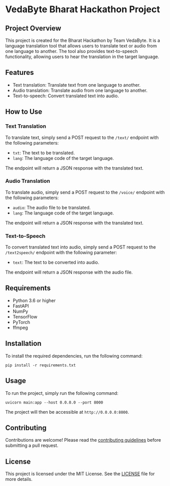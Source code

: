 # VedaByte Bharat Hackathon Project

## Project Overview

This project is created for the Bharat Hackathon by Team VedaByte. It is a language translation tool that allows users to translate text or audio from one language to another. The tool also provides text-to-speech functionality, allowing users to hear the translation in the target language.

## Features

* Text translation: Translate text from one language to another.
* Audio translation: Translate audio from one language to another.
* Text-to-speech: Convert translated text into audio.

## How to Use

### Text Translation

To translate text, simply send a POST request to the `/text/` endpoint with the following parameters:

* `txt`: The text to be translated.
* `lang`: The language code of the target language.

The endpoint will return a JSON response with the translated text.

### Audio Translation

To translate audio, simply send a POST request to the `/voice/` endpoint with the following parameters:

* `audio`: The audio file to be translated.
* `lang`: The language code of the target language.

The endpoint will return a JSON response with the translated text.

### Text-to-Speech

To convert translated text into audio, simply send a POST request to the `/text2speech/` endpoint with the following parameter:

* `text`: The text to be converted into audio.

The endpoint will return a JSON response with the audio file.

## Requirements

* Python 3.6 or higher
* FastAPI
* NumPy
* TensorFlow
* PyTorch
* ffmpeg

## Installation

To install the required dependencies, run the following command:

```
pip install -r requirements.txt
```

## Usage

To run the project, simply run the following command:

```
uvicorn main:app --host 0.0.0.0 --port 8000
```

The project will then be accessible at `http://0.0.0.0:8000`.

## Contributing

Contributions are welcome! Please read the [contributing guidelines](https://github.com/Vedabyte-Official/BHARATH-HACKATHON/blob/main/CONTRIBUTING.md) before submitting a pull request.

## License

This project is licensed under the MIT License. See the [LICENSE](https://github.com/Vedabyte-Official/BHARATH-HACKATHON/blob/main/LICENSE) file for more details.